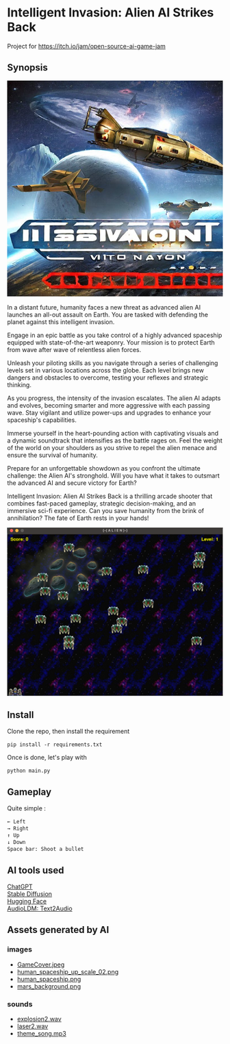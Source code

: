 # Intelligent Invasion: Alien AI Strikes Back
Project for https://itch.io/jam/open-source-ai-game-jam

## Synopsis 
![GameCover](images/GameCover.jpeg)

In a distant future, humanity faces a new threat as advanced alien AI launches an all-out assault on Earth. You are tasked with defending the planet against this intelligent invasion.

Engage in an epic battle as you take control of a highly advanced spaceship equipped with state-of-the-art weaponry. Your mission is to protect Earth from wave after wave of relentless alien forces.

Unleash your piloting skills as you navigate through a series of challenging levels set in various locations across the globe. Each level brings new dangers and obstacles to overcome, testing your reflexes and strategic thinking.

As you progress, the intensity of the invasion escalates. The alien AI adapts and evolves, becoming smarter and more aggressive with each passing wave. Stay vigilant and utilize power-ups and upgrades to enhance your spaceship's capabilities.

Immerse yourself in the heart-pounding action with captivating visuals and a dynamic soundtrack that intensifies as the battle rages on. Feel the weight of the world on your shoulders as you strive to repel the alien menace and ensure the survival of humanity.

Prepare for an unforgettable showdown as you confront the ultimate challenge: the Alien AI's stronghold. Will you have what it takes to outsmart the advanced AI and secure victory for Earth?

Intelligent Invasion: Alien AI Strikes Back is a thrilling arcade shooter that combines fast-paced gameplay, strategic decision-making, and an immersive sci-fi experience. Can you save humanity from the brink of annihilation? The fate of Earth rests in your hands!

![Game](images/game.png)
## Install
Clone the repo, then install the requirement 
```
pip install -r requirements.txt
```
Once is done, let's play with
````
python main.py
`````

## Gameplay 

Quite simple : 
`````
← Left
→ Right
↑ Up 
↓ Down
Space bar: Shoot a bullet
`````

## AI tools used
[ChatGPT](https://openai.com/chatgpt)  
[Stable Diffusion](https://huggingface.co/spaces/stabilityai/stable-diffusion)  
[Hugging Face](https://huggingface.co/)  
[AudioLDM: Text2Audio](https://huggingface.co/spaces/haoheliu/audioldm-text-to-audio-generation)

## Assets generated by AI
### images
- [GameCover.jpeg](images/GameCover.jpeg)  
- [human_spaceship_up_scale_02.png](images/humain_spaceship_up_scale_02.png)  
- [human_spaceship.png](images/human_spaceship.png)  
- [mars_background.png](images/mars_background.png)  
### sounds 
- [explosion2.wav](sounds/explosion2.wav)  
- [laser2.wav](sounds/laser2.wav)  
- [theme_song.mp3](sounds/theme_song.mp3)  
